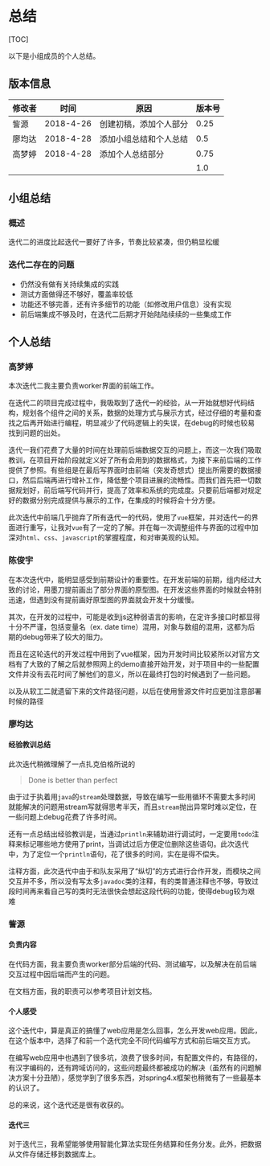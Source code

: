 # 总结

[TOC]



以下是小组成员的个人总结。

## 版本信息

| 修改者  | 时间        | 原因          | 版本号  |
| ---- | --------- | ----------- | ---- |
| 訾源   | 2018-4-26 | 创建初稿，添加个人部分 | 0.25 |
| 廖均达  | 2018-4-28 | 添加小组总结和个人总结 | 0.5  |
| 高梦婷  | 2018-4-28 | 添加个人总结部分    | 0.75 |
|      |           |             | 1.0  |

## 小组总结

### 概述

迭代二的进度比起迭代一要好了许多，节奏比较紧凑，但仍稍显松缓

### 迭代二存在的问题

- 仍然没有做有关持续集成的实践
- 测试方面做得还不够好，覆盖率较低
- 功能还不够完善，还有许多细节的功能（如修改用户信息）没有实现
- 前后端集成不够及时，在迭代二后期才开始陆陆续续的一些集成工作

## 个人总结

### 高梦婷

本次迭代二我主要负责worker界面的前端工作。

在迭代二的项目完成过程中，我吸取到了迭代一的经验，从一开始就想好代码结构，规划各个组件之间的关系，数据的处理方式与展示方式，经过仔细的考量和查找之后再开始进行编程，明显减少了代码逻辑上的失误，在debug的时候也较易找到问题的出处。

迭代一我们花费了大量的时间在处理前后端数据交互的问题上，而这一次我们吸取教训，在项目开始阶段就定义好了所有会用到的数据格式，为接下来前后端的工作提供了参照。有些组是在最后写界面时由前端（突发奇想式）提出所需要的数据接口，然后后端再进行增补工作，降低整个项目进展的流畅性。而我们首先把一切数据规划好，前后端写代码并行，提高了效率和系统的完成度。只要前后端都对规定好的数据分别完成提供与展示的工作，在集成的时候将会十分方便。

此次迭代中前端几乎抛弃了所有迭代一的代码，使用了`vue`框架，并对迭代一的界面进行重写，让我对`vue`有了一定的了解。并在每一次调整组件与界面的过程中加深对`html`、`css`、`javascript`的掌握程度，和对审美观的认知。

### 陈俊宇

在本次迭代中，能明显感受到前期设计的重要性。在开发前端的前期，组内经过大致的讨论，用墨刀提前画出了部分界面的原型图。在开发这些界面的时候就会特别迅速，但遇到没有提前画好原型图的界面就会开发十分缓慢。

其次，在开发的过程中，可能是收到js这种弱语言的影响，在定许多接口时都显得十分不严谨，包括变量名（ex.  date time）混用，对象与数组的混用，这都为后期的debug带来了较大的阻力。

而且在这轮迭代的开发过程中用到了vue框架，因为开发时间比较紧所以对官方文档有了大致的了解之后就参照网上的demo直接开始开发，对于项目中的一些配置文件并没有去花时间了解他们的意义，所以在最终打包的时候遇到了一些问题。

以及从软工二就遗留下来的文件路径问题，以后在使用訾源文件时应更加注意部署时候的路径

### 廖均达

#### 经验教训总结

此次迭代稍微理解了一点扎克伯格所说的

> Done is better than perfect

由于过于执着用`java`的`stream`处理数据，导致在编写一些用循环不需要太多时间就能解决的问题用stream写就得思考半天，而且`stream`抛出异常时难以定位，在一些问题上debug花费了许多时间。

还有一点总结出经验教训是，当通过`println`来辅助进行调试时，一定要用`todo`注释来标记哪些地方使用了print，当调试过后方便定位删除这些语句。此次迭代中，为了定位一个`println`语句，花了很多的时间，实在是得不偿失。

注释方面，此次迭代中由于和队友采用了“纵切”的方式进行合作开发，而模块之间交互并不多，所以没有写太多`javadoc`类的注释，有的类普通注释也不够，导致过段时间再来看自己写的类时无法很快会想起这段代码的功能，使得debug较为艰难

### 訾源

#### 负责内容

在代码方面，我主要负责worker部分后端的代码、测试编写，以及解决在前后端交互过程中因后端而产生的问题。

在文档方面，我的职责可以参考项目计划文档。

#### 个人感受

这个迭代中，算是真正的搞懂了web应用是怎么回事，怎么开发web应用。因此，在这个版本中，选择了和前一个迭代完全不同代码编写方式和前后端交互方式。

在编写web应用中也遇到了很多坑，浪费了很多时间，有配置文件的，有路径的，有汉字编码的，还有跨域访问的，这些问题最终都被成功的解决（虽然有的问题解决方案十分丑陋），感觉学到了很多东西，对spring4.x框架也稍微有了一些最基本的认识了。

总的来说，这个迭代还是很有收获的。

#### 迭代三

对于迭代三，我希望能够使用智能化算法实现任务结算和任务分发。此外，把数据从文件存储迁移到数据库上。